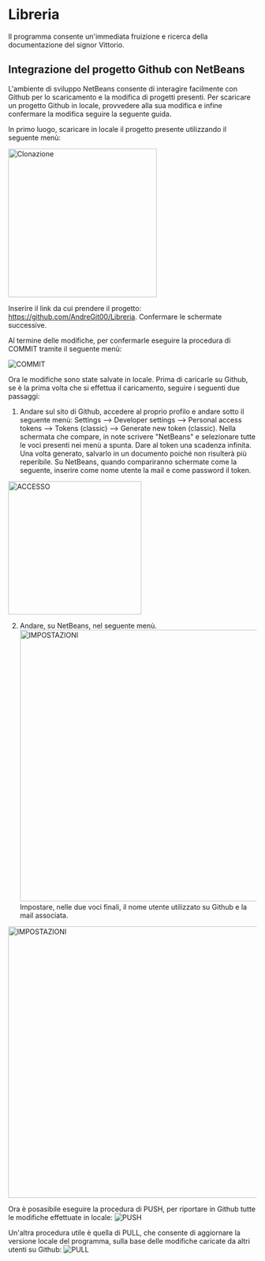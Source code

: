 # Libreria
Il programma consente un'immediata fruizione e ricerca della documentazione del signor Vittorio.

## Integrazione del progetto Github con NetBeans
L'ambiente di sviluppo NetBeans consente di interagire facilmente con Github per lo scaricamento e la modifica di progetti presenti. Per scaricare un progetto Github in locale, provvedere alla sua modifica e infine confermare la modifica seguire la seguente guida.

In primo luogo, scaricare in locale il progetto presente utilizzando il seguente menù:

<img width="301" alt="Clonazione" src="https://github.com/user-attachments/assets/f3ead4f0-2c5f-4d73-afc7-0953fd4cbb26">

Inserire il link da cui prendere il progetto: https://github.com/AndreGit00/Libreria. Confermare le schermate successive.

Al termine delle modifiche, per confermarle eseguire la procedura di COMMIT tramite il seguente menù:

![COMMIT](https://github.com/user-attachments/assets/e07468d9-1d23-44a6-bcc9-5f13ce6eb2d9)

Ora le modifiche sono state salvate in locale. Prima di caricarle su Github, se è la prima volta che si effettua il caricamento, seguire i seguenti due passaggi:
1) Andare sul sito di Github, accedere al proprio profilo e andare sotto il seguente menù: Settings --> Developer settings --> Personal access tokens --> Tokens (classic) --> Generate new token (classic). Nella schermata che compare, in note scrivere "NetBeans" e selezionare tutte le voci presenti nei menù a spunta. Dare al token una scadenza infinita. Una volta generato, salvarlo in un documento poiché non risulterà più reperibile. Su NetBeans, quando compariranno schermate come la seguente, inserire come nome utente la mail e come password il token.
   
<img width="270" alt="ACCESSO" src="https://github.com/user-attachments/assets/020fa116-08c3-45db-ad68-7b28770d1cac">

2) Andare, su NetBeans, nel seguente menù.
   <img width="550" alt="IMPOSTAZIONI" src="https://github.com/user-attachments/assets/a2e147ac-10d6-4a7b-af4e-526a11d4e16f">
Impostare, nelle due voci finali, il nome utente utilizzato su Github e la mail associata.
<img width="550" alt="IMPOSTAZIONI" src="https://github.com/user-attachments/assets/f55deb45-0fc9-44e9-b7c0-b08dc009ae24">

Ora è posasibile eseguire la procedura di PUSH, per riportare in Github tutte le modifiche effettuate in locale:
![PUSH](https://github.com/user-attachments/assets/61dcea20-0133-4662-b244-9e5332f65239)

Un'altra procedura utile è quella di PULL, che consente di aggiornare la versione locale del programma, sulla base delle modifiche caricate da altri utenti su Github:
![PULL](https://github.com/user-attachments/assets/606d5086-f34b-418d-b404-83d5d9d934de)
